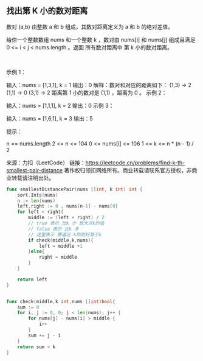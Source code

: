 ## 找出第 K 小的数对距离
数对 (a,b) 由整数 a 和 b 组成，其数对距离定义为 a 和 b 的绝对差值。

给你一个整数数组 nums 和一个整数 k ，数对由 nums[i] 和 nums[j] 组成且满足 0 <= i < j < nums.length 。返回 所有数对距离中 第 k 小的数对距离。

 

示例 1：

输入：nums = [1,3,1], k = 1
输出：0
解释：数对和对应的距离如下：
(1,3) -> 2
(1,1) -> 0
(3,1) -> 2
距离第 1 小的数对是 (1,1) ，距离为 0 。
示例 2：

输入：nums = [1,1,1], k = 2
输出：0
示例 3：

输入：nums = [1,6,1], k = 3
输出：5
 

提示：

n == nums.length
2 <= n <= 104
0 <= nums[i] <= 106
1 <= k <= n * (n - 1) / 2


来源：力扣（LeetCode）
链接：https://leetcode.cn/problems/find-k-th-smallest-pair-distance
著作权归领扣网络所有。商业转载请联系官方授权，非商业转载请注明出处。
```go
func smallestDistancePair(nums []int, k int) int {
    sort.Ints(nums)
    n := len(nums)
    left,right := 0 , nums[n-1] - nums[0]
    for left < right{
        middle := (left + right) / 2
        // true 表示 比k 少 放大点k的值
        // false 表示 比k 多
        // 这里表示 要逼近 k刚刚好等于k
        if check(middle,k,nums){
            left = middle +1
        }else{
            right = middle 
        }
    } 

    return left
}


func check(middle,k int,nums []int)bool{
    sum := 0 
    for i, j := 0, 0; j < len(nums); j++ {
        for nums[j] - nums[i] > middle {
            i++
        }
        sum += j - i
    }        
    return sum < k
}
```
